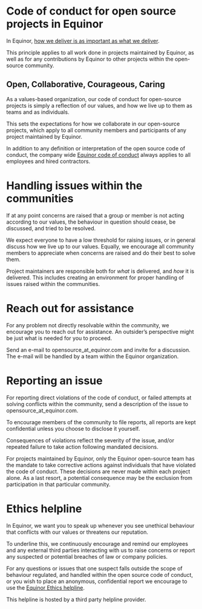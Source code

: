 # Code of conduct for open source projects in Equinor

In Equinor, [how we deliver is as important as what we deliver](https://www.equinor.com/en/careers/our-culture.html).

This principle applies to all work done in projects maintained by Equinor, as well as for any contributions by Equinor to other projects within the open-source community.

## Open, Collaborative, Courageous, Caring

As a values-based organization, our code of conduct for open-source projects is simply a reflection of our values, and how we live up to them as teams and as individuals.

This sets the expectations for how we collaborate in our open-source projects, which apply to all community members and participants of any project maintained by Equinor.

In addition to any definition or interpretation of the open source code of conduct, the company wide [Equinor code of conduct](https://www.equinor.com/content/dam/statoil/documents/ethics/equinor-code-of-conduct.pdf) always applies to all employees and hired contractors.

# Handling issues within the communities

If at any point concerns are raised that a group or member is not acting according to our values, the behaviour in question should cease, be discussed, and tried to be resolved.

We expect everyone to have a low threshold for raising issues, or in general discuss how we live up to our values.
Equally, we encourage all community members to appreciate when concerns are raised and do their best to solve them.

Project maintainers are responsible both for *what* is delivered, and *how* it is delivered.
This includes creating an environment for proper handling of issues raised within the communities.

# Reach out for assistance

For any problem not directly resolvable within the community, we encourage you to reach out for assistance.
An outsider’s perspective might be just what is needed for you to proceed.

Send an e-mail to opensource_at_equinor.com and invite for a discussion.
The e-mail will be handled by a team within the Equinor organization.

# Reporting an issue

For reporting direct violations of the code of conduct, or failed attempts at solving conflicts within the community, send a description of the issue to opensource_at_equinor.com.

To encourage members of the community to file reports, all reports are kept confidential unless you choose to disclose it yourself.

Consequences of violations reflect the severity of the issue, and/or repeated failure to take action following mandated decisions.

For projects maintained by Equinor, only the Equinor open-source team has the mandate to take corrective actions against individuals that have violated the code of conduct.
These decisions are never made within each project alone.
As a last resort, a potential consequence may be the exclusion from participation in that particular community.

# Ethics helpline

In Equinor, we want you to speak up whenever you see unethical behaviour that conflicts with our values or threatens our reputation.

To underline this, we continuously encourage and remind our employees and any external third parties interacting with us to raise concerns or report any suspected or potential breaches of law or company policies.

For any questions or issues that one suspect falls outside the scope of behaviour regulated, and handled within the open source code of conduct, or you wish to place an anonymous, confidential report we encourage to use the [Equinor Ethics helpline](https://secure.ethicspoint.eu/domain/media/en/gui/102166/index.html).

This helpline is hosted by a third party helpline provider.
